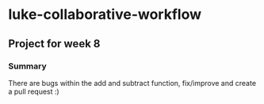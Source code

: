 # luke-collaborative-workflow
## Project for week 8

### Summary

There are bugs within the add and subtract function, fix/improve and create a pull request :)
